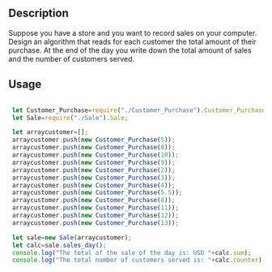 ## Description

Suppose you have a store and you want to record sales on your computer. Design an algorithm that reads for each customer the total amount of their purchase. At the end of the day you write down the total amount of sales and the number of customers served.

## Usage

```Javascript

 let Customer_Purchase=require("./Customer_Purchase").Customer_Purchase;
 let Sale=require("./Sale").Sale;

 let arraycustomer=[];
 arraycustomer.push(new Customer_Purchase(5));
 arraycustomer.push(new Customer_Purchase(8));
 arraycustomer.push(new Customer_Purchase(10));
 arraycustomer.push(new Customer_Purchase(9));
 arraycustomer.push(new Customer_Purchase(2));
 arraycustomer.push(new Customer_Purchase(3));
 arraycustomer.push(new Customer_Purchase(4));
 arraycustomer.push(new Customer_Purchase(5.5));
 arraycustomer.push(new Customer_Purchase(8));
 arraycustomer.push(new Customer_Purchase(11));
 arraycustomer.push(new Customer_Purchase(12));
 arraycustomer.push(new Customer_Purchase(13));

 let sale=new Sale(arraycustomer);
 let calc=sale.sales_day();
 console.log("The total of the sale of the day is: USD "+calc.sum);
 console.log("The total number of customers served is: "+calc.counter);
 
```